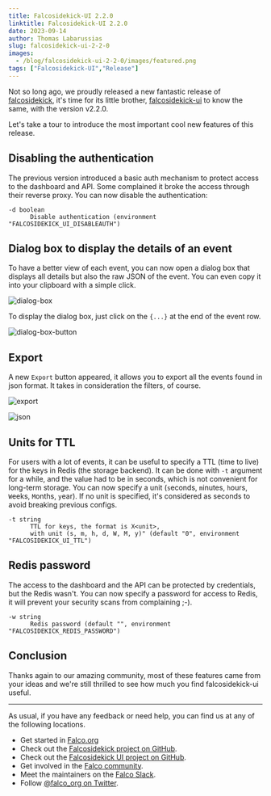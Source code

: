 ```yaml
---
title: Falcosidekick-UI 2.2.0
linktitle: Falcosidekick-UI 2.2.0
date: 2023-09-14
author: Thomas Labarussias
slug: falcosidekick-ui-2-2-0
images:
  - /blog/falcosidekick-ui-2-2-0/images/featured.png
tags: ["Falcosidekick-UI","Release"]
---
```


Not so long ago, we proudly released a new fantastic release of [falcosidekick](/blog/falcosidekick-2-28-0/), it's time for its little brother, [falcosidekick-ui](https://github.com/falcosecurity/falcosidekick-ui) to know the same, with the version v2.2.0.

Let's take a tour to introduce the most important cool new features of this release.

## Disabling the authentication

The previous version introduced a basic auth mechanism to protect access to the dashboard and API. Some complained it broke the access through their reverse proxy. You can now disable the authentication:

```shell
-d boolean
      Disable authentication (environment "FALCOSIDEKICK_UI_DISABLEAUTH")
```

## Dialog box to display the details of an event

To have a better view of each event, you can now open a dialog box that displays all details but also the raw JSON of the event. You can even copy it into your clipboard with a simple click.

![dialog-box](/blog/falcosidekick-ui-2-2-0/images/dialog-box.png)

To display the dialog box, just click on the `{...}` at the end of the event row.

![dialog-box-button](/blog/falcosidekick-ui-2-2-0/images/dialog-box-button.png)

## Export

A new `Export` button appeared, it allows you to export all the events found in json format. It takes in consideration the filters, of course.

![export](/blog/falcosidekick-ui-2-2-0/images/export.png)

![json](/blog/falcosidekick-ui-2-2-0/images/json.png)

## Units for TTL

For users with a lot of events, it can be useful to specify a TTL (time to live) for the keys in Redis (the storage backend). It can be done with `-t` argument for a while, and the value had to be in seconds, which is not convenient for long-term storage. You can now specify a unit (`s`econds, `m`inutes, `h`ours, `W`eeks, `M`onths, `y`ear). If no unit is specified, it's considered as seconds to avoid breaking previous configs.

```shell
-t string
      TTL for keys, the format is X<unit>,
      with unit (s, m, h, d, W, M, y)" (default "0", environment "FALCOSIDEKICK_UI_TTL")
```
## Redis password

The access to the dashboard and the API can be protected by credentials, but the Redis wasn't. You can now specify a password for access to Redis, it will prevent your security scans from complaining ;-).

```shell
-w string  
      Redis password (default "", environment "FALCOSIDEKICK_REDIS_PASSWORD")
```

## Conclusion

Thanks again to our amazing community, most of these features came from your ideas and we're still thrilled to see how much you find falcosidekick-ui useful.

---
As usual, if you have any feedback or need help, you can find us at any of the following locations.

* Get started in [Falco.org](http://falco.org/)
* Check out the [Falcosidekick project on GitHub](https://github.com/falcosecurity/falcosidekick).
* Check out the [Falcosidekick UI project on GitHub](https://github.com/falcosecurity/falcosidekick-ui).
* Get involved in the [Falco community](https://falco.org/community/).
* Meet the maintainers on the [Falco Slack](https://kubernetes.slack.com/?redir=%2Farchives%2FCMWH3EH32).
* Follow [@falco_org on Twitter](https://twitter.com/falco_org).
